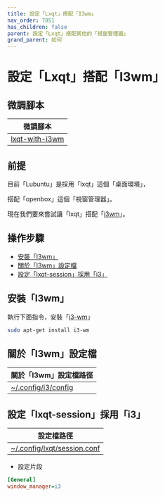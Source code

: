 ```yaml
---
title: 設定「Lxqt」搭配「I3wm」
nav_order: 7051
has_children: false
parent: 設定「Lxqt」搭配其他的「視窗管理器」
grand_parent: 如何
---
```



# 設定「Lxqt」搭配「I3wm」


## 微調腳本

| 微調腳本 |
| --- |
| [lxqt-with-i3wm](https://github.com/samwhelp/lubuntu-adjustment/tree/main/prototype/main/alternative-config/lxqt-with-i3wm/Main) |


## 前提

目前「Lubuntu」是採用「lxqt」這個「桌面環境」，

搭配「openbox」這個「視窗管理器」。

現在我們要來嘗試讓「lxqt」搭配「[i3wm](https://samwhelp.github.io/note-about-lubuntu/read/master/window-manager/i3wm.html)」。


## 操作步驟

* [安裝「I3wm」](#安裝i3wm)
* [關於「I3wm」設定檔](#關於i3wm設定檔)
* [設定「lxqt-session」採用「i3」](#設定lxqt-session採用i3)


## 安裝「I3wm」

執行下面指令，安裝「[i3-wm](https://packages.ubuntu.com/noble/i3-wm)」

``` sh
sudo apt-get install i3-wm
```


## 關於「I3wm」設定檔

| 關於「I3wm」設定檔路徑 |
| --- |
| [~/.config/i3/config](https://github.com/samwhelp/lubuntu-adjustment/blob/main/prototype/main/alternative-config/lxqt-with-i3wm/Main/asset/overlay/etc/skel/.config/i3/config) |


## 設定「lxqt-session」採用「i3」

| 設定檔路徑 |
| --- |
| [~/.config/lxqt/session.conf](https://github.com/samwhelp/lubuntu-adjustment/blob/main/prototype/main/alternative-config/lxqt-with-i3wm/Main/asset/overlay/etc/skel/.config/lxqt/session.conf#L3) |


* 設定片段

``` ini
[General]
window_manager=i3
```

